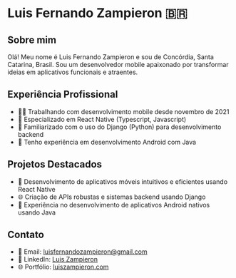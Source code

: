 # Luis Fernando Zampieron 🇧🇷

## Sobre mim
Olá! Meu nome é Luis Fernando Zampieron e sou de Concórdia, Santa Catarina, Brasil. Sou um desenvolvedor mobile apaixonado por transformar ideias em aplicativos funcionais e atraentes.

## Experiência Profissional
- 👨‍💻 Trabalhando com desenvolvimento mobile desde novembro de 2021
- 📱 Especializado em React Native (Typescript, Javascript)
- 🐍 Familiarizado com o uso do Django (Python) para desenvolvimento backend
- 🤖 Tenho experiência em desenvolvimento Android com Java

## Projetos Destacados
- 📱 Desenvolvimento de aplicativos móveis intuitivos e eficientes usando React Native
- 🌐 Criação de APIs robustas e sistemas backend usando Django
- 📱 Experiência no desenvolvimento de aplicativos Android nativos usando Java

## Contato
- 📧 Email: luisfernandozampieron@gmail.com
- 🔗 LinkedIn: [Luis Zampieron](https://www.linkedin.com/in/luis-zampieron-a13483227/)
- 🌐 Portfólio: [luiszampieron.com](https://luiszampieron.com)
